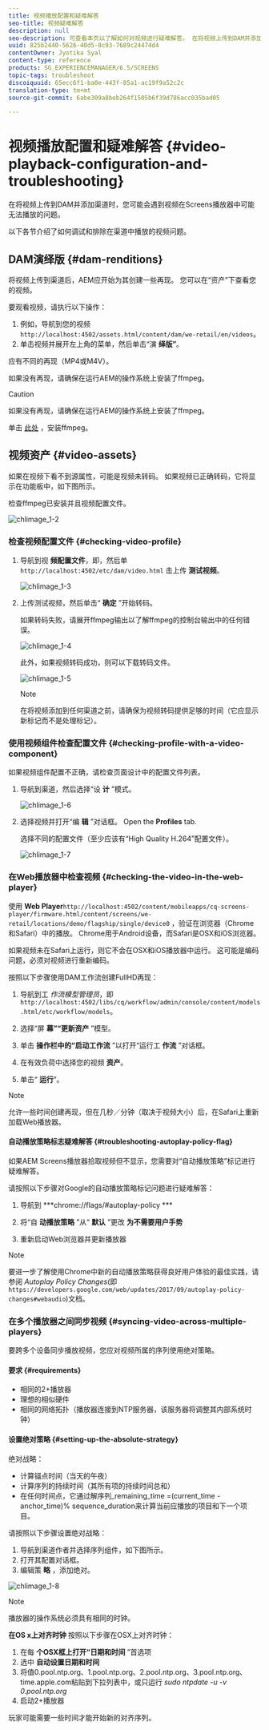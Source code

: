 ```yaml
---
title: 视频播放配置和疑难解答
seo-title: 视频疑难解答
description: null
seo-description: 可查看本页以了解如何对视频进行疑难解答。 在将视频上传到DAM并添加渠道时，您可能会遇到视频在Screens播放器中无法播放的问题，本节将介绍如何调试渠道中播放的视频并对视频进行疑难解答。
uuid: 825b2440-5626-40d5-8c93-7689c24474d4
contentOwner: Jyotika Syal
content-type: reference
products: SG_EXPERIENCEMANAGER/6.5/SCREENS
topic-tags: troubleshoot
discoiquuid: 65ecc6f1-ba0e-443f-85a1-ac19f9a52c2c
translation-type: tm+mt
source-git-commit: 6abe309a8beb264f1505b6f39d786acc035bad05

---
```



# 视频播放配置和疑难解答 {#video-playback-configuration-and-troubleshooting}

在将视频上传到DAM并添加渠道时，您可能会遇到视频在Screens播放器中可能无法播放的问题。

以下各节介绍了如何调试和排除在渠道中播放的视频问题。

## DAM演绎版 {#dam-renditions}

将视频上传到渠道后，AEM应开始为其创建一些再现。 您可以在“资产”下查看您的视频。

要观看视频，请执行以下操作：

1. 例如，导航到您的视频 `http://localhost:4502/assets.html/content/dam/we-retail/en/videos`。
1. 单击视频并展开左上角的菜单，然后单击“演 **绎版”**。

应有不同的再现（MP4或M4V）。

如果没有再现，请确保在运行AEM的操作系统上安装了ffmpeg。

>[!CAUTION]
>
>如果没有再现，请确保在运行AEM的操作系统上安装了ffmpeg。
>
>单击 [此处](https://www.ffmpeg.org/download.html) ，安装ffmpeg。

## 视频资产 {#video-assets}

如果在视频下看不到源属性，可能是视频未转码。 如果视频已正确转码，它将显示在功能板中，如下图所示。

检查ffmpeg已安装并且视频配置文件。

![chlimage_1-2](assets/chlimage_1-2.png)

### 检查视频配置文件 {#checking-video-profile}

1. 导航到视 **频配置文件**，即，然后单 `http://localhost:4502/etc/dam/video.html` 击上传 **测试视频**。

   ![chlimage_1-3](assets/chlimage_1-3.png)

1. 上传测试视频，然后单击“ **确定** ”开始转码。

   如果转码失败，请展开ffmpeg输出以了解ffmpeg的控制台输出中的任何错误。

   ![chlimage_1-4](assets/chlimage_1-4.png)

   此外，如果视频转码成功，则可以下载转码文件。

   ![chlimage_1-5](assets/chlimage_1-5.png)

   >[!NOTE]
   >
   >在将视频添加到任何渠道之前，请确保为视频转码提供足够的时间（它应显示新标记而不是处理标记）。

### 使用视频组件检查配置文件 {#checking-profile-with-a-video-component}

如果视频组件配置不正确，请检查页面设计中的配置文件列表。

1. 导航到渠道，然后选择“设 **计** ”模式。

   ![chlimage_1-6](assets/chlimage_1-6.png)

1. 选择视频并打开“编 **辑** ”对话框。 Open the **Profiles** tab.

   选择不同的配置文件（至少应该有“High Quality H.264”配置文件）。

   ![chlimage_1-7](assets/chlimage_1-7.png)

### 在Web播放器中检查视频 {#checking-the-video-in-the-web-player}

使用 **Web Player**`http://localhost:4502/content/mobileapps/cq-screens-player/firmware.html/content/screens/we-retail/locations/demo/flagship/single/device0` ，验证在浏览器（Chrome和Safari）中的播放。 Chrome用于Android设备，而Safari是OSX和iOS浏览器。

如果视频未在Safari上运行，则它不会在OSX和iOS播放器中运行。 这可能是编码问题，必须对视频进行重新编码。

按照以下步骤使用DAM工作流创建FullHD再现：

1. 导航到工 *作流模型管理员*，即 `http://localhost:4502/libs/cq/workflow/admin/console/content/models.html/etc/workflow/models`。
1. 选择“屏 **幕”“更新资产** ”模型。
1. 单击 **操作栏中的“启动工作流** ”以打开“运行工 **作流** ”对话框。

1. 在有效负荷中选择您的视频 **资产**。
1. 单击“ **运行**”。

>[!NOTE]
>
>允许一些时间创建再现，但在几秒／分钟（取决于视频大小）后，在Safari上重新加载Web播放器。

#### 自动播放策略标志疑难解答 {#troubleshooting-autoplay-policy-flag}

如果AEM Screens播放器拾取视频但不显示，您需要对“自动播放策略”标记进行疑难解答。

请按照以下步骤对Google的自动播放策略标记问题进行疑难解答：

1. 导航到 ***chrome://flags/#autoplay-policy ***
1. 将“自 **动播放策略** ”从“ **默认** ”更改 **为不需要用户手势**

1. 重新启动Web浏览器并更新播放器

>[!NOTE]
>
>要进一步了解使用Chrome中新的自动播放策略获得良好用户体验的最佳实践，请参阅 *Autoplay Policy Changes*(即 `https://developers.google.com/web/updates/2017/09/autoplay-policy-changes#webaudio`)文档。

### 在多个播放器之间同步视频 {#syncing-video-across-multiple-players}

要跨多个设备同步播放视频，您应对视频所属的序列使用绝对策略。

#### 要求 {#requirements}

* 相同的2+播放器
* 理想的相似硬件
* 相同的网络拓扑（播放器连接到NTP服务器，该服务器将调整其内部系统时钟）

#### 设置绝对策略 {#setting-up-the-absolute-strategy}

绝对战略：

* 计算锚点时间（当天的午夜）
* 计算序列的持续时间（其所有项的持续时间总和）
* 在任何时间点，它通过解序列_remaining_time =(current_time - anchor_time)% sequence_duration来计算当前应播放的项目和下一个项目。

请按照以下步骤设置绝对战略：

1. 导航到渠道作者并选择序列组件，如下图所示。
1. 打开其配置对话框。
1. 编辑策 **略** ，添加绝对。

![chlimage_1-8](assets/chlimage_1-8.png)

>[!NOTE]
>
>播放器的操作系统必须具有相同的时钟。

**在OS x上对齐时钟** 按照以下步骤在OSX上对齐时钟：

1. 在每 **个OSX框上打开“日期和时间** ”首选项
1. 选中 **自动设置日期和时间**
1. 将值0.pool.ntp.org、1.pool.ntp.org、2.pool.ntp.org、3.pool.ntp.org、time.apple.com粘贴到下拉列表中，或只运行 *sudo ntpdate -u -v 0.pool.ntp.org*
1. 启动2+播放器

玩家可能需要一些时间才能开始新的对齐序列。

